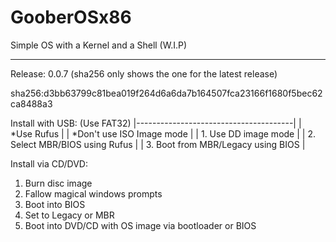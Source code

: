 # GooberOSx86
Simple OS with a Kernel and a Shell (W.I.P)

________________________________

Release: 0.0.7 (sha256 only shows the one for the latest release)

sha256:d3bb63799c81bea019f264d6a6da7b164507fca23166f1680f5bec62ca8488a3

  Install with USB:  (Use FAT32)
|---------------------------------------|
|    *Use Rufus                         |
|       *Don't use ISO Image mode       |
|    1. Use DD image mode               |
|    2. Select MBR/BIOS using Rufus     |
|    3. Boot from MBR/Legacy using BIOS |


  
  Install via CD/DVD:

  1. Burn disc image
  2. Fallow magical windows prompts
  3. Boot into BIOS
  4. Set to Legacy or MBR
  5. Boot into DVD/CD with OS image via bootloader or BIOS

  
      
